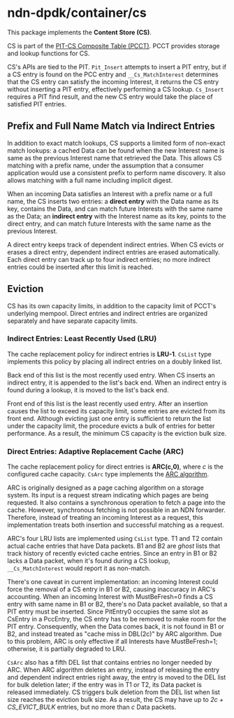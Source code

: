 # ndn-dpdk/container/cs

This package implements the **Content Store (CS)**.

CS is part of the [PIT-CS Composite Table (PCCT)](../pcct/).
PCCT provides storage and lookup functions for CS.

CS's APIs are tied to the PIT.
`Pit_Insert` attempts to insert a PIT entry, but if a CS entry is found on the PCC entry and `__Cs_MatchInterest` determines that the CS entry can satisfy the incoming Interest, it returns the CS entry without inserting a PIT entry, effectively performing a CS lookup.
`Cs_Insert` requires a PIT find result, and the new CS entry would take the place of satisfied PIT entries.

## Prefix and Full Name Match via Indirect Entries

In addition to exact match lookups, CS supports a limited form of non-exact match lookups: a cached Data can be found when the new Interest name is same as the previous Interest name that retrieved the Data.
This allows CS matching with a prefix name, under the assumption that a consumer application would use a consistent prefix to perform name discovery.
It also allows matching with a full name including implicit digest.

When an incoming Data satisfies an Interest with a prefix name or a full name, the CS inserts two entries: a **direct entry** with the Data name as its key, contains the Data, and can match future Interests with the same name as the Data; an **indirect entry** with the Interest name as its key, points to the direct entry, and can match future Interests with the same name as the previous Interest.

A direct entry keeps track of dependent indirect entries.
When CS evicts or erases a direct entry, dependent indirect entries are erased automatically.
Each direct entry can track up to four indirect entries; no more indirect entries could be inserted after this limit is reached.

## Eviction

CS has its own capacity limits, in addition to the capacity limit of PCCT's underlying mempool.
Direct entries and indirect entries are organized separately and have separate capacity limits.

### Indirect Entries: Least Recently Used (LRU)

The cache replacement policy for indirect entries is **LRU-1**.
`CsList` type implements this policy by placing all indirect entries on a doubly linked list.

Back end of this list is the most recently used entry.
When CS inserts an indirect entry, it is appended to the list's back end.
When an indirect entry is found during a lookup, it is moved to the list's back end.

Front end of this list is the least recently used entry.
After an insertion causes the list to exceed its capacity limit, some entries are evicted from its front end.
Although evicting just one entry is sufficient to return the list under the capacity limit, the procedure evicts a bulk of entries for better performance.
As a result, the minimum CS capacity is the eviction bulk size.

### Direct Entries: Adaptive Replacement Cache (ARC)

The cache replacement policy for direct entries is **ARC(c,0)**, where *c* is the configured cache capacity.
`CsArc` type implements the [ARC algorithm](https://www.usenix.org/conference/fast-03/arc-self-tuning-low-overhead-replacement-cache).

ARC is originally designed as a page caching algorithm on a storage system.
Its input is a request stream indicating which pages are being requested.
It also contains a synchronous operation to fetch a page into the cache.
However, synchronous fetching is not possible in an NDN forwarder.
Therefore, instead of treating an incoming Interest as a request, this implementation treats both insertion and successful matching as a request.

ARC's four LRU lists are implemented using `CsList` type.
T1 and T2 contain actual cache entries that have Data packets.
B1 and B2 are *ghost* lists that track history of recently evicted cache entries.
Since an entry in B1 or B2 lacks a Data packet, when it's found during a CS lookup, `__Cs_MatchInterest` would report it as non-match.

There's one caveat in current implementation: an incoming Interest could force the removal of a CS entry in B1 or B2, causing inaccuracy in ARC's accounting.
When an incoming Interest with MustBeFresh=0 finds a CS entry with same name in B1 or B2, there's no Data packet available, so that a PIT entry must be inserted.
Since PitEntry0 occupies the same slot as CsEntry in a PccEntry, the CS entry has to be removed to make room for the PIT entry.
Consequently, when the Data comes back, it is not found in B1 or B2, and instead treated as "cache miss in DBL(2c)" by ARC algorithm.
Due to this problem, ARC is only effective if all Interests have MustBeFresh=1; otherwise, it is partially degraded to LRU.

`CsArc` also has a fifth DEL list that contains entries no longer needed by ARC.
When ARC algorithm deletes an entry, instead of releasing the entry and dependent indirect entries right away, the entry is moved to the DEL list for bulk deletion later; if the entry was in T1 or T2, its Data packet is released immediately.
CS triggers bulk deletion from the DEL list when list size reaches the eviction bulk size.
As a result, the CS may have up to *2c + CS\_EVICT\_BULK* entries, but no more than *c* Data packets.
